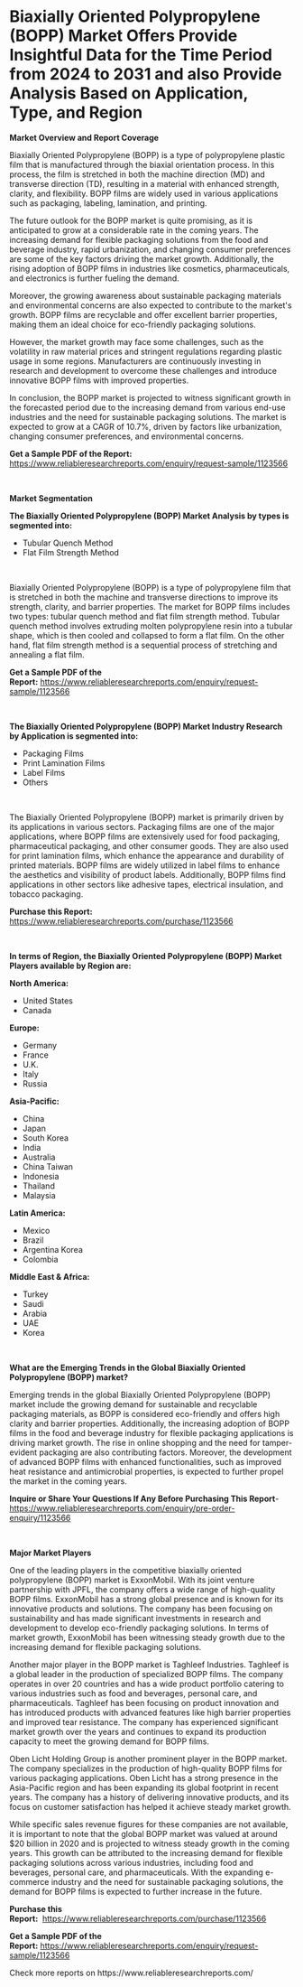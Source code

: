 <p><h1>Biaxially Oriented Polypropylene (BOPP) Market Offers Provide Insightful Data for the Time Period from 2024 to 2031 and also Provide Analysis Based on Application, Type, and Region</h1></p><p><strong>Market Overview and Report Coverage</strong></p>
<p><p>Biaxially Oriented Polypropylene (BOPP) is a type of polypropylene plastic film that is manufactured through the biaxial orientation process. In this process, the film is stretched in both the machine direction (MD) and transverse direction (TD), resulting in a material with enhanced strength, clarity, and flexibility. BOPP films are widely used in various applications such as packaging, labeling, lamination, and printing.</p><p>The future outlook for the BOPP market is quite promising, as it is anticipated to grow at a considerable rate in the coming years. The increasing demand for flexible packaging solutions from the food and beverage industry, rapid urbanization, and changing consumer preferences are some of the key factors driving the market growth. Additionally, the rising adoption of BOPP films in industries like cosmetics, pharmaceuticals, and electronics is further fueling the demand.</p><p>Moreover, the growing awareness about sustainable packaging materials and environmental concerns are also expected to contribute to the market's growth. BOPP films are recyclable and offer excellent barrier properties, making them an ideal choice for eco-friendly packaging solutions.</p><p>However, the market growth may face some challenges, such as the volatility in raw material prices and stringent regulations regarding plastic usage in some regions. Manufacturers are continuously investing in research and development to overcome these challenges and introduce innovative BOPP films with improved properties.</p><p>In conclusion, the BOPP market is projected to witness significant growth in the forecasted period due to the increasing demand from various end-use industries and the need for sustainable packaging solutions. The market is expected to grow at a CAGR of 10.7%, driven by factors like urbanization, changing consumer preferences, and environmental concerns.</p></p>
<p><strong>Get a Sample PDF of the Report:</strong> <a href="https://www.reliableresearchreports.com/enquiry/request-sample/1123566">https://www.reliableresearchreports.com/enquiry/request-sample/1123566</a></p>
<p>&nbsp;</p>
<p><strong>Market Segmentation</strong></p>
<p><strong>The Biaxially Oriented Polypropylene (BOPP) Market Analysis by types is segmented into:</strong></p>
<p><ul><li>Tubular Quench Method</li><li>Flat Film Strength Method</li></ul></p>
<p>&nbsp;</p>
<p><p>Biaxially Oriented Polypropylene (BOPP) is a type of polypropylene film that is stretched in both the machine and transverse directions to improve its strength, clarity, and barrier properties. The market for BOPP films includes two types: tubular quench method and flat film strength method. Tubular quench method involves extruding molten polypropylene resin into a tubular shape, which is then cooled and collapsed to form a flat film. On the other hand, flat film strength method is a sequential process of stretching and annealing a flat film.</p></p>
<p><strong>Get a Sample PDF of the Report:</strong>&nbsp;<a href="https://www.reliableresearchreports.com/enquiry/request-sample/1123566">https://www.reliableresearchreports.com/enquiry/request-sample/1123566</a></p>
<p>&nbsp;</p>
<p><strong>The Biaxially Oriented Polypropylene (BOPP) Market Industry Research by Application is segmented into:</strong></p>
<p><ul><li>Packaging Films</li><li>Print Lamination Films</li><li>Label Films</li><li>Others</li></ul></p>
<p>&nbsp;</p>
<p><p>The Biaxially Oriented Polypropylene (BOPP) market is primarily driven by its applications in various sectors. Packaging films are one of the major applications, where BOPP films are extensively used for food packaging, pharmaceutical packaging, and other consumer goods. They are also used for print lamination films, which enhance the appearance and durability of printed materials. BOPP films are widely utilized in label films to enhance the aesthetics and visibility of product labels. Additionally, BOPP films find applications in other sectors like adhesive tapes, electrical insulation, and tobacco packaging.</p></p>
<p><strong>Purchase this Report:</strong>&nbsp; <a href="https://www.reliableresearchreports.com/purchase/1123566">https://www.reliableresearchreports.com/purchase/1123566</a></p>
<p>&nbsp;</p>
<p><strong>In terms of Region, the Biaxially Oriented Polypropylene (BOPP) Market Players available by Region are:</strong></p>
<p>
    <p> <strong> North America: </strong>
        <ul>
            <li>United States</li>
            <li>Canada</li>
        </ul>
        </p> 
    <p> <strong> Europe: </strong>
        <ul>
            <li>Germany</li>
            <li>France</li>
            <li>U.K.</li>
            <li>Italy</li>
            <li>Russia</li>
        </ul>
        </p> 
    <p> <strong> Asia-Pacific: </strong>
        <ul>
            <li>China</li>
            <li>Japan</li>
            <li>South Korea</li>
            <li>India</li>
            <li>Australia</li>
            <li>China Taiwan</li>
            <li>Indonesia</li>
            <li>Thailand</li>
            <li>Malaysia</li>
        </ul>
        </p> 
    <p> <strong> Latin America: </strong>
        <ul>
            <li>Mexico</li>
            <li>Brazil</li>
            <li>Argentina Korea</li>
            <li>Colombia</li>
        </ul>
        </p> 
    <p> <strong> Middle East & Africa: </strong>
        <ul>
            <li>Turkey</li>
            <li>Saudi</li>
            <li>Arabia</li>
            <li>UAE</li>
            <li>Korea</li>
        </ul>
    </p>
    </p>
<p>&nbsp;</p>
<p><strong>What are the Emerging Trends in the Global Biaxially Oriented Polypropylene (BOPP) market?</strong></p>
<p><p>Emerging trends in the global Biaxially Oriented Polypropylene (BOPP) market include the growing demand for sustainable and recyclable packaging materials, as BOPP is considered eco-friendly and offers high clarity and barrier properties. Additionally, the increasing adoption of BOPP films in the food and beverage industry for flexible packaging applications is driving market growth. The rise in online shopping and the need for tamper-evident packaging are also contributing factors. Moreover, the development of advanced BOPP films with enhanced functionalities, such as improved heat resistance and antimicrobial properties, is expected to further propel the market in the coming years.</p></p>
<p><strong>Inquire or Share Your Questions If Any Before Purchasing This Report</strong>- <a href="https://www.reliableresearchreports.com/enquiry/pre-order-enquiry/1123566">https://www.reliableresearchreports.com/enquiry/pre-order-enquiry/1123566</a></p>
<p>&nbsp;</p>
<p><strong>Major Market Players</strong></p>
<p><p>One of the leading players in the competitive biaxially oriented polypropylene (BOPP) market is ExxonMobil. With its joint venture partnership with JPFL, the company offers a wide range of high-quality BOPP films. ExxonMobil has a strong global presence and is known for its innovative products and solutions. The company has been focusing on sustainability and has made significant investments in research and development to develop eco-friendly packaging solutions. In terms of market growth, ExxonMobil has been witnessing steady growth due to the increasing demand for flexible packaging solutions.</p><p>Another major player in the BOPP market is Taghleef Industries. Taghleef is a global leader in the production of specialized BOPP films. The company operates in over 20 countries and has a wide product portfolio catering to various industries such as food and beverages, personal care, and pharmaceuticals. Taghleef has been focusing on product innovation and has introduced products with advanced features like high barrier properties and improved tear resistance. The company has experienced significant market growth over the years and continues to expand its production capacity to meet the growing demand for BOPP films.</p><p>Oben Licht Holding Group is another prominent player in the BOPP market. The company specializes in the production of high-quality BOPP films for various packaging applications. Oben Licht has a strong presence in the Asia-Pacific region and has been expanding its global footprint in recent years. The company has a history of delivering innovative products, and its focus on customer satisfaction has helped it achieve steady market growth.</p><p>While specific sales revenue figures for these companies are not available, it is important to note that the global BOPP market was valued at around $20 billion in 2020 and is projected to witness steady growth in the coming years. This growth can be attributed to the increasing demand for flexible packaging solutions across various industries, including food and beverages, personal care, and pharmaceuticals. With the expanding e-commerce industry and the need for sustainable packaging solutions, the demand for BOPP films is expected to further increase in the future.</p></p>
<p><strong>Purchase this Report:</strong>&nbsp;&nbsp;<a href="https://www.reliableresearchreports.com/purchase/1123566">https://www.reliableresearchreports.com/purchase/1123566</a></p>
<p></p>
<p><strong>Get a Sample PDF of the Report:</strong>&nbsp;<a href="https://www.reliableresearchreports.com/enquiry/request-sample/1123566">https://www.reliableresearchreports.com/enquiry/request-sample/1123566</a></p>
<p>Check more reports on https://www.reliableresearchreports.com/</p>